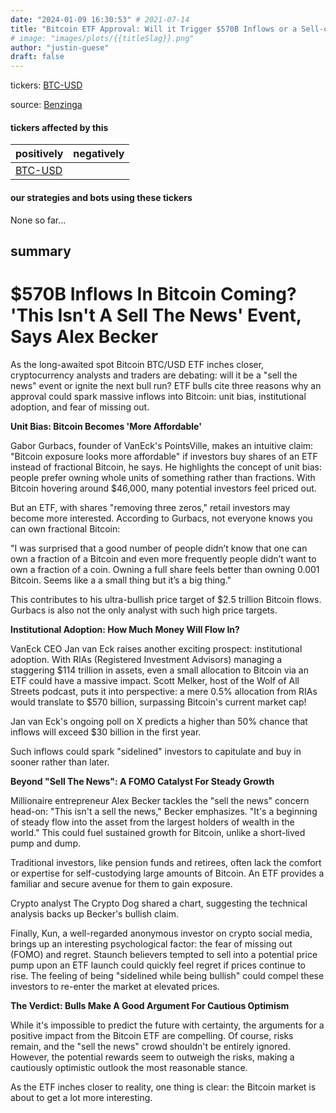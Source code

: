 ```yaml
---
date: "2024-01-09 16:30:53" # 2021-07-14
title: "Bitcoin ETF Approval: Will it Trigger $570B Inflows or a Sell-off?"
# image: "images/plots/{{titleSlag}}.png"
author: "justin-guese"
draft: false
---
```

tickers: <a href='https://finance.yahoo.com/quote/BTC-USD' target='_blank'>BTC-USD</a> 

source: <a href='https://www.benzinga.com/markets/cryptocurrency/24/01/36547432/570-billion-inflows-in-bitcoin-coming-this-isnt-a-sell-the-news-event-says-alex-becker' target='_blank'>Benzinga</a>

#### tickers affected by this

| positively | negatively |
|------------|------------
| <a href='https://finance.yahoo.com/quote/BTC-USD' target='_blank'>BTC-USD</a> |  |

#### our strategies and bots using these tickers

None so far...

## summary

# $570B Inflows In Bitcoin Coming? 'This Isn't A Sell The News' Event, Says Alex Becker

As the long-awaited spot Bitcoin BTC/USD ETF inches closer, cryptocurrency analysts and traders are debating: will it be a "sell the news" event or ignite the next bull run? ETF bulls cite three reasons why an approval could spark massive inflows into Bitcoin: unit bias, institutional adoption, and fear of missing out.

**Unit Bias: Bitcoin Becomes 'More Affordable'**

Gabor Gurbacs, founder of VanEck's PointsVille, makes an intuitive claim: "Bitcoin exposure looks more affordable" if investors buy shares of an ETF instead of fractional Bitcoin, he says. He highlights the concept of unit bias: people prefer owning whole units of something rather than fractions. With Bitcoin hovering around $46,000, many potential investors feel priced out.

But an ETF, with shares "removing three zeros," retail investors may become more interested. According to Gurbacs, not everyone knows you can own fractional Bitcoin:

"I was surprised that a good number of people didn’t know that one can own a fraction of a Bitcoin and even more frequently people didn’t want to own a fraction of a coin. Owning a full share feels better than owning 0.001 Bitcoin. Seems like a a small thing but it’s a big thing."

This contributes to his ultra-bullish price target of $2.5 trillion Bitcoin flows. Gurbacs is also not the only analyst with such high price targets.

**Institutional Adoption: How Much Money Will Flow In?**

VanEck CEO Jan van Eck raises another exciting prospect: institutional adoption. With RIAs (Registered Investment Advisors) managing a staggering $114 trillion in assets, even a small allocation to Bitcoin via an ETF could have a massive impact. Scott Melker, host of the Wolf of All Streets podcast, puts it into perspective: a mere 0.5% allocation from RIAs would translate to $570 billion, surpassing Bitcoin's current market cap!

Jan van Eck's ongoing poll on X predicts a higher than 50% chance that inflows will exceed $30 billion in the first year.

Such inflows could spark "sidelined" investors to capitulate and buy in sooner rather than later.

**Beyond "Sell The News": A FOMO Catalyst For Steady Growth**

Millionaire entrepreneur Alex Becker tackles the "sell the news" concern head-on: "This isn't a sell the news," Becker emphasizes. "It's a beginning of steady flow into the asset from the largest holders of wealth in the world." This could fuel sustained growth for Bitcoin, unlike a short-lived pump and dump.

Traditional investors, like pension funds and retirees, often lack the comfort or expertise for self-custodying large amounts of Bitcoin. An ETF provides a familiar and secure avenue for them to gain exposure.

Crypto analyst The Crypto Dog shared a chart, suggesting the technical analysis backs up Becker's bullish claim.

Finally, Kun, a well-regarded anonymous investor on crypto social media, brings up an interesting psychological factor: the fear of missing out (FOMO) and regret. Staunch believers tempted to sell into a potential price pump upon an ETF launch could quickly feel regret if prices continue to rise. The feeling of being "sidelined while being bullish" could compel these investors to re-enter the market at elevated prices.

**The Verdict: Bulls Make A Good Argument For Cautious Optimism**

While it's impossible to predict the future with certainty, the arguments for a positive impact from the Bitcoin ETF are compelling. Of course, risks remain, and the "sell the news" crowd shouldn't be entirely ignored. However, the potential rewards seem to outweigh the risks, making a cautiously optimistic outlook the most reasonable stance.

As the ETF inches closer to reality, one thing is clear: the Bitcoin market is about to get a lot more interesting.